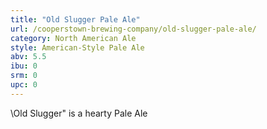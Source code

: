 ```yaml
---
title: "Old Slugger Pale Ale"
url: /cooperstown-brewing-company/old-slugger-pale-ale/
category: North American Ale
style: American-Style Pale Ale
abv: 5.5
ibu: 0
srm: 0
upc: 0
---
```

\Old Slugger\" is a hearty Pale Ale
